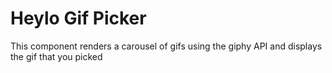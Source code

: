 # Heylo Gif Picker

This component renders a carousel of gifs using the giphy API and displays the gif that you picked
